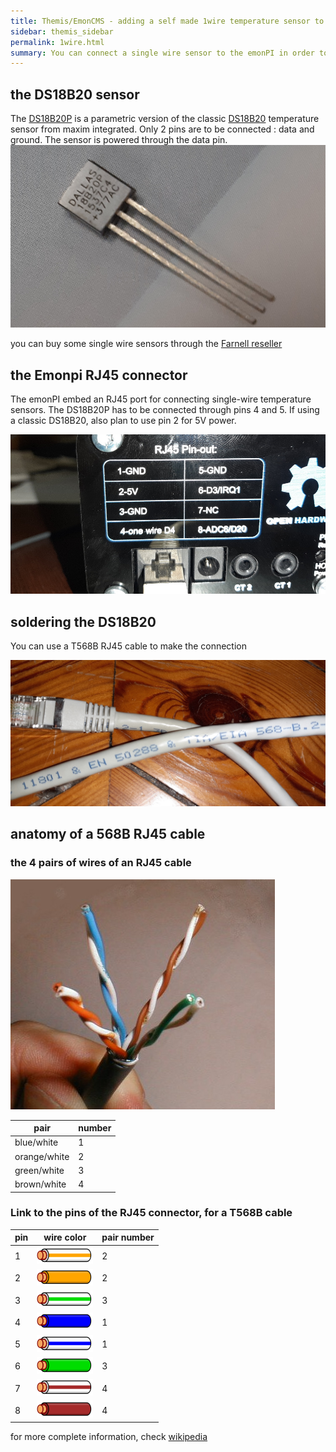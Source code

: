 ```yaml
---
title: Themis/EmonCMS - adding a self made 1wire temperature sensor to the emonPI
sidebar: themis_sidebar
permalink: 1wire.html
summary: You can connect a single wire sensor to the emonPI in order to monitor the temperature inside the Themis main box, which can be in a very hot place...this post explains how to build yourself the sensor from the electronic component, using a RJ45 cable.
---
```


## the DS18B20 sensor
The [DS18B20P](DS18B20-PAR.pdf) is a parametric version of the classic [DS18B20](DS18B20.pdf) temperature sensor from maxim integrated. Only 2 pins are to be connected : data and ground. The sensor is powered through the data pin.
![DS18B20 parametric](DS18B20P.jpg)

you can buy some single wire sensors through the [Farnell reseller](https://fr.farnell.com/maxim-integrated-products/ds18b20-par/capteur-temperature-nv-alarm-3to92/dp/2519162)

## the Emonpi RJ45 connector
The emonPI embed an RJ45 port for connecting single-wire temperature sensors. 
The DS18B20P has to be connected through pins 4 and 5. If using a classic DS18B20, also plan to use pin 2 for 5V power.

![emonpiRJ45 connector](emonpiRJ45connector.jpg)

## soldering the DS18B20
You can use a T568B RJ45 cable to make the connection

![RJ45 568B cable](568B.jpg)

## anatomy of a 568B RJ45 cable

### the 4 pairs of wires of an RJ45 cable

![RJ45 pairs view](ethernet_Pairs.jpg)

pair|number
--|--
blue/white|1
orange/white|2
green/white|3
brown/white|4

### Link to the pins of the RJ45 connector, for a T568B cable

pin|wire color|pair number
--|--|--
1|![white-orange](90px-Wire_white_orange_stripe.svg.png)|2
2|![orange](90px-Wire_orange.svg.png)|2
3|![white-green](90px-Wire_white_green_stripe.svg.png)|3
4|![blue](90px-Wire_blue.svg.png)|1
5|![white-blue](90px-Wire_white_blue_stripe.svg.png)|1
6|![green](Wire_green.svg.png)|3
7|![white-brown](90px-Wire_white_brown_stripe.svg.png)|4
8|![brown](90px-Wire_brown.svg.png)|4

for more complete information, check [wikipedia](https://fr.wikipedia.org/wiki/RJ45)
